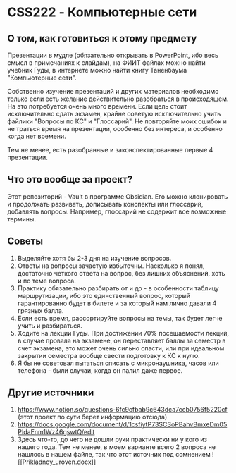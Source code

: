 # CSS222 - Компьютерные сети

## О том, как готовиться к этому предмету

Презентации в мудле (обязательно открывать в PowerPoint, ибо весь смысл в примечаниях к слайдам), на ФИИТ файлах можно найти учебник Гуды, в интернете можно найти книгу Таненбаума "Компьютерные сети".

Собственно изучение презентаций и других материалов необходимо только если есть желание действительно разобраться в происходящем. На это потребуется очень много времени. 
Если цель стоит исключительно сдать экзамен, крайне советую исключительно учить файлики "Вопросы по КС" и "Глоссарий". Не повторяйте моих ошибок и не траться время на презентации, особенно без интереса, и особенно когда нет времени.

Тем не менее, есть разобранные и законспектированные первые 4 презентации. 

## Что это вообще за проект?

Этот репозиторий - Vault в программе Obsidian. Его можно клонировать и продолжать развивать, дописывать конспекты или глоссарий, добавлять вопросы. Например, глоссарий не содержит все возможные термины.

## Советы

1. Выделяйте хотя бы 2-3 дня на изучение вопросов.
2. Ответы на вопросы зачастую избыточны. Насколько я понял, достаточно четкого ответа на вопрос, без лишних объяснений, хоть и по теме вопроса.
3. Практику обязательно разбирать от и до - в особенности таблицу маршрутизации, ибо это единственный вопрос, который гарантированно будет в билете и за который нам лично давали 4 грязных балла.
4. Если есть время, рассортируйте вопросы на темы, так будет легче учить и разбираться.
5. Ходите на лекции Гуды. При достижении 70% посещаемости лекций, в случае провала на экзамене, он переставляет баллы за семестр в счет экзамена, это может очень сильно спасти, или при идеальном закрытии семестра вообще свести подготовку к КС к нулю.
6. Я бы не советовал пытаться списать с микронаушника, часов или телефона - были случаи, когда он палил даже первое. 

## Другие источники
1. https://www.notion.so/questions-6fc9cfbab9c643dca7ccb0756f5220cf (этот проект по сути берет информацию отсюда)
2. https://docs.google.com/document/d/1csfiytP73SCSoPBahvBmxeDm05PIdaEnm1Wz46gswtQ/edit
3. Здесь что-то, до чего не дошли руки практически ни у кого из нашего года. Тем не менее, в моем варианте всего 2 вопроса не нашлось в нашем файле, так что этот источник под сомнением ![[Prikladnoy_uroven.docx]]